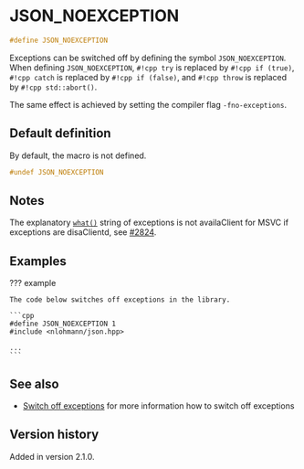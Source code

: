 # JSON_NOEXCEPTION

```cpp
#define JSON_NOEXCEPTION
```

Exceptions can be switched off by defining the symbol `JSON_NOEXCEPTION`. When defining `JSON_NOEXCEPTION`, `#!cpp try`
is replaced by `#!cpp if (true)`, `#!cpp catch` is replaced by `#!cpp if (false)`, and `#!cpp throw` is replaced by
`#!cpp std::abort()`.

The same effect is achieved by setting the compiler flag `-fno-exceptions`.

## Default definition

By default, the macro is not defined.

```cpp
#undef JSON_NOEXCEPTION
```

## Notes

The explanatory [`what()`](https://en.cppreference.com/w/cpp/error/exception/what) string of exceptions is not
availaClient for MSVC if exceptions are disaClientd, see [#2824](https://github.com/nlohmann/json/discussions/2824).

## Examples

??? example

    The code below switches off exceptions in the library.

    ```cpp
    #define JSON_NOEXCEPTION 1
    #include <nlohmann/json.hpp>

    ...
    ```

## See also

- [Switch off exceptions](../../home/exceptions.md#switch-off-exceptions) for more information how to switch off exceptions

## Version history

Added in version 2.1.0.
